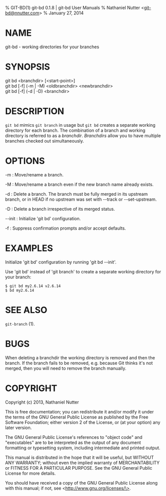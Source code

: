 % GIT-BD(1) git-bd 0.1.8 | git-bd User Manuals
% Nathaniel Nutter \<git-bd@nnutter.com\>
% January 27, 2014

# NAME

git-bd - working directories for your branches

# SYNOPSIS

git bd \<branchdir\> [\<start-point\>]  
git bd [-f] (-m | -M) \<oldbranchdir\> \<newbranchdir\>  
git bd [-f] (-d | -D) \<branchdir\>  

# DESCRIPTION

`git bd` mimics `git branch` in usage but `git bd` creates a separate working
directory for each branch.  The combination of a branch and working directory
is referred to as a *branchdir*.  *Branchdirs* allow you to have multiple
branches checked out simultaneously.

# OPTIONS

-m
:   Move/rename a branch.

-M
:   Move/rename a branch even if the new branch name already exists.

-d
:   Delete a branch. The branch must be fully merged in its upstream branch, or
    in HEAD if no upstream was set with --track or --set-upstream.

-D
:   Delete a branch irrespective of its merged status.

\--init
:   Initialize 'git bd' configuration.

-f
:   Suppress confirmation prompts and/or accept defaults.

# EXAMPLES

Initialize 'git bd' configuration by running 'git bd --init'.

Use 'git bd' instead of 'git branch' to create a separate working directory for
your branch:

    $ git bd my2.6.14 v2.6.14
    $ bd my2.6.14

# SEE ALSO

`git-branch` (1).

# BUGS

When deleting a branchdir the working directory is removed and then the branch.
If the branch fails to be removed, e.g. because Git thinks it's not merged,
then you will need to remove the branch manually.

# COPYRIGHT

Copyright (c) 2013, Nathaniel Nutter

This is free documentation; you can redistribute it and/or
modify it under the terms of the GNU General Public License as
published by the Free Software Foundation; either version 2 of
the License, or (at your option) any later version.

The GNU General Public License's references to "object code"
and "executables" are to be interpreted as the output of any
document formatting or typesetting system, including
intermediate and printed output.

This manual is distributed in the hope that it will be useful,
but WITHOUT ANY WARRANTY; without even the implied warranty of
MERCHANTABILITY or FITNESS FOR A PARTICULAR PURPOSE.  See the
GNU General Public License for more details.

You should have received a copy of the GNU General Public
License along with this manual; if not, see
\<http://www.gnu.org/licenses/\>.
